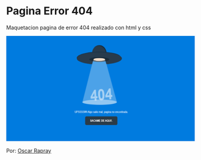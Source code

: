 # Pagina Error 404

Maquetacion pagina de error 404 realizado con html y css

![Error 404](https://raw.githubusercontent.com/oscarrapray/Error-404/master/img/error.png)

Por: [Oscar Rapray](https://github.com/oscarrapray)
